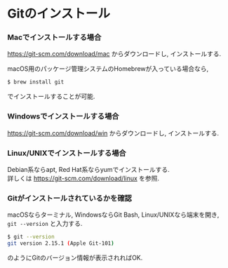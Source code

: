 # Gitのインストール

### Macでインストールする場合

https://git-scm.com/download/mac からダウンロードし, インストールする.

<!-- TODO: もう少し詳しく -->

macOS用のパッケージ管理システムのHomebrewが入っている場合なら,

```bash
$ brew install git
```

でインストールすることが可能.

### Windowsでインストールする場合

https://git-scm.com/download/win からダウンロードし, インストールする.

<!-- TODO: もう少し詳しく -->

### Linux/UNIXでインストールする場合

Debian系ならapt, Red Hat系ならyumでインストールする.  
詳しくは https://git-scm.com/download/linux を参照.

### Gitがインストールされているかを確認

macOSならターミナル, WindowsならGit Bash, Linux/UNIXなら端末を開き, `git --version` と入力する.

```bash
$ git --version
git version 2.15.1 (Apple Git-101)
```

のようにGitのバージョン情報が表示されればOK.
